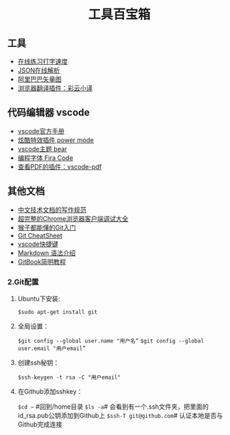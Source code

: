 <div align="center">
    <h1 >工具百宝箱 </h1>  
</div>

## 工具

- [在线练习打字速度](http://www.daziba.cn/)
- [JSON在线解析](https://www.json.cn/)
- [阿里巴巴矢量图](https://www.iconfont.cn/)
- [浏览器翻译插件：彩云小译](https://fanyi.caiyunapp.com/#/web)

## 代码编辑器 vscode
- [vscode官方手册](https://code.visualstudio.com/docs)
- [炫酷特效插件 power mode](https://marketplace.visualstudio.com/items?itemName=hoovercj.vscode-power-mode)
- [vscode主题 bear](https://marketplace.visualstudio.com/items?itemName=dahong.theme-bear)
- [编程字体 Fira Code](https://github.com/tonsky/FiraCode)
- [查看PDF的插件：vscode-pdf](https://marketplace.visualstudio.com/items?itemName=tomoki1207.pdf)

## 其他文档

- [中文技术文档的写作规范](https://github.com/ruanyf/document-style-guide)
- [超完整的Chrome浏览器客户端调试大全](http://www.igeekbar.com/igeekbar/post/156.htm)
- [猴子都能懂的Git入门](https://backlog.com/git-tutorial/cn/)
- [Git CheatSheet](https://education.github.com/git-cheat-sheet-education.pdf)
- [vscode快捷键](https://code.visualstudio.com/shortcuts/keyboard-shortcuts-windows.pdf)
- [Markdown 语法介绍](http://younghz.github.io/Markdown/)
- [GitBook简明教程](http://www.chengweiyang.cn/gitbook/)



### 2.Git配置

1. Ubuntu下安装:
	
    ``$sudo apt-get install git``
2. 全局设置：
	
	``$git config --global user.name "用户名“``
    ``$git config --global user.email "用户email”``
3. 创建ssh秘钥：
	
    ``$ssh-keygen -t rsa -C "用户email"``
4. 在Github添加sshkey：
	
    ``$cd ~`` #回到/home目录
	``$ls -a``# 会看到有一个.ssh文件夹，把里面的id_rsa.pub公钥添加到Github上
    ``$ssh-T git@github.com``# 认证本地是否与Github完成连接
